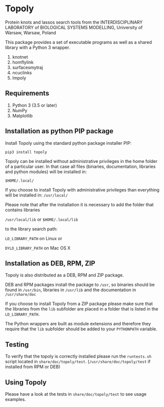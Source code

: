 # Topoly

Protein knots and lassos search tools from the INTERDISCIPLINARY LABORATORY of BIOLOGICAL SYSTEMS MODELLING, University of Warsaw, Warsaw, Poland

This package provides a set of executable programs as well as a shared library with a Python 3 wrapper.  

1. knotnet
2. homflylink
3. surfacesmytraj
4. ncuclinks
5. lmpoly

## Requirements
1. Python 3 (3.5 or later)
2. NumPy
3. Matplotlib

## Installation as python PIP package 

Install Topoly using the standard python package installer PIP:

``pip3 install topoly``

Topoly can be installed without administrative privileges in the home folder of a particular user.
In that case all files (binaries, documentation, libraries and python modules) will be installed in:

``$HOME/.local/``

If you choose to install Topoly with administrative privileges than everything will be installed in:
`/usr/local/`

Please note that after the installation it is necessary to add the folder that contains libraries
  
`/usr/local/lib` or `$HOME/.local/lib`

to the library search path:

 `LD_LIBRARY_PATH` on Linux or
 
 `DYLD_LIBRARY_PATH` on Mac OS X

## Installation as DEB, RPM, ZIP

Topoly is also distributed as a DEB, RPM and ZIP package.

DEB and RPM packages install the package to `/usr`, so binaries should be found in `/usr/bin`, libraries in `/usr/lib` 
and the documentation in `/usr/share/doc`

If you choose to install Topoly from a ZIP package please make sure that the libraries from the `lib` subfolder are 
placed in a folder that is listed in the `LD_LIBRARY_PATH`.

The Python wrappers are built as module extensions and therefore they require that the `lib` subfolder should be 
added to your `PYTHONPATH` variable. 

## Testing

To verify that the topoly is correctly installed please run the `runtests.sh` script located in `share/doc/topoly/test`. 
(`/usr/share/doc/topoly/test` if installed from RPM or DEB)


## Using Topoly

Please have a look at the tests in `share/doc/topoly/test` to see usage examples. 
